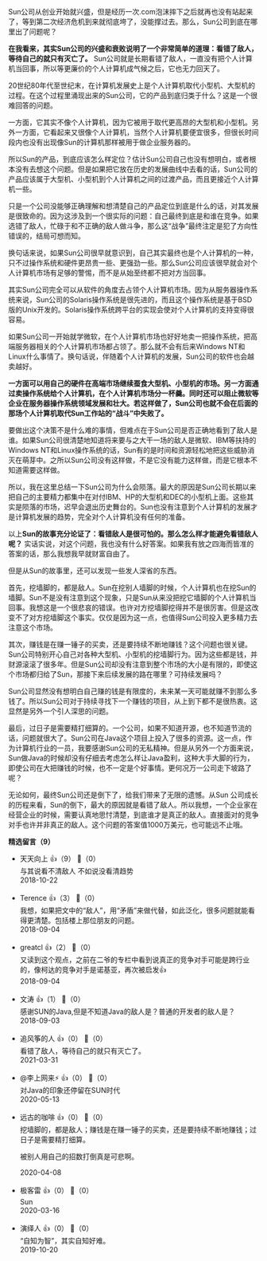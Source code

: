 Sun公司从创业开始就兴盛，但是经历一次.com泡沫摔下之后就再也没有站起来了，等到第二次经济危机到来就彻底垮了，没能撑过去。那么，Sun公司到底在哪里出了问题呢？

**在我看来，其实Sun公司的兴盛和衰败说明了一个非常简单的道理：看错了敌人，等待自己的就只有灭亡了。** Sun公司就是长期看错了敌人，一直没有把个人计算机当回事，所以等更廉价的个人计算机成气候之后，它也无力回天了。

20世纪80年代至世纪末，在计算机发展史上是个人计算机取代小型机、大型机的过程。在这个过程里涌现出来的Sun公司，它的产品到底归类于什么？这是一个很难回答的问题。

一方面，它其实不像个人计算机，因为它被用于取代更高昂的大型机和小型机。另外一方面，它看起来又很像个人计算机，当然个人计算机要便宜很多，但很长时间段内也没有出现像Sun的计算机那样被用于做企业服务器的。

所以Sun的产品，到底应该怎么样定位？估计Sun公司自己也没有想明白，或者根本没有去想这个问题。但是如果把它放在历史的发展曲线中去看的话，Sun公司的产品应该属于大型机、小型机到个人计算机之间的过渡产品，而且更接近个人计算机一些。

只是一个公司没能够正确理解和想清楚自己的产品定位到底是什么的话，对其发展是很致命的。因为这涉及到一个很实际的问题：自己最终到底是和谁在竞争。如果选错了敌人，忙碌于和不正确的敌人做斗争，那么这“战争”最终注定是犯了方向性错误的，结局可想而知。

换句话来说，如果Sun公司很早就意识到，自己其实最终也是个人计算机的一种，只不过操作系统和硬件更昂贵一些、更强劲一些。那么Sun公司应该很早就会对个人计算机市场有足够的警惕，而不是从始至终都不把对方当回事。

其实Sun公司完全可以从软件的角度去占领个人计算机市场。因为从服务器操作系统来说，Sun公司的Solaris操作系统是很先进的，而且这个操作系统是基于BSD版的Unix开发的。Solaris操作系统跨平台的实现会使对个人计算机的支持变得很容易。

如果Sun公司一开始就学微软，在个人计算机市场也好好地卖一把操作系统，把高端服务器相关的个人计算机市场都占领了。那么就不会有后来Windows NT和Linux什么事情了。换句话说，伴随着个人计算机的发展，Sun公司的软件也会越卖越好。

**一方面可以用自己的硬件在高端市场继续蚕食大型机、小型机的市场。另一方面通过卖操作系统给个人计算机，在个人计算机市场分一杯羹。同时还可以阻止微软等企业在服务器操作系统领域发展和壮大。若这样做了，Sun公司也就不会在后面的那场个人计算机取代Sun工作站的“战斗”中失败了。**

要做出这个决策不是什么难的事情，但难点在于Sun公司是否正确地看到了敌人是谁。如果Sun公司很清楚地知道将来要与之大干一场的敌人是微软、IBM等扶持的Windows NT和Linux操作系统的话，Sun有的是时间和资源轻松地把这些威胁消灭在萌芽中。之所以Sun公司没有这样做，不是它没有能力这样做，而是它根本不知道需要这样做。

所以，我在这里总结一下Sun公司为什么会陨落。最大的原因是Sun公司长期以来把自己的主要精力都集中在对付IBM、HP的大型机和DEC的小型机上面。这些其实是陨落的市场，迟早会退出历史舞台的。Sun也没有注意到个人计算机的发展才是计算机发展的趋势，完全对个人计算机没有任何的准备。

以上**Sun的故事充分论证了：看错敌人是很可怕的。那么怎么样才能避免看错敌人呢？** 实话实说，对这个问题，我也没有什么好答案。如果我有放之四海而皆准的答案的话，那么我想我早就财富自由了。

但是从Sun的故事里，还可以发现一些发人深省的东西。

首先，挖墙脚的，都是敌人。Sun在挖别人墙脚的时候，个人计算机也在挖Sun的墙脚。Sun不是没有注意到这个现象，只是Sun从来没把挖它墙脚的个人计算机当回事。我想这是一个很悲哀的错误。也许对方挖墙脚挖得并不是很厉害。但是这改变不了对方挖墙脚这个事实。仅仅是因为这一点，也值得Sun公司投入更多精力去注意这个市场。

其次，赚钱是在赚一锤子的买卖，还是要持续不断地赚钱？这个问题也很关键。Sun公司特别开心自己对各种大型机、小型机的挖墙脚行为。因为这些都是钱，并财源滚滚了很多年。但是Sun公司却没有注意到整个市场的大小是有限的，即使这个市场都归给了Sun，那接下来后续发展的路在哪里？可持续发展吗？

Sun公司显然没有想明白自己赚的钱是有限度的，未来某一天可能就赚不到那么多钱了。所以Sun公司对于持续寻找下一个赚钱的项目，从上到下都不是很热衷。这显然是另外一个引人深思的问题。

最后，过日子是需要精打细算的。一个公司，如果不知道开源，也不知道节流的话，问题就很大了。Sun公司在Java这个项目上投入了很多的资源。这一点，作为计算机行业的一员，我要感谢Sun公司的无私精神。但是从另外一个方面来说，Sun做Java的时候却没有仔细去考虑怎么样让Java盈利，这种大手大脚的行为，即使公司在大把赚钱的时候，也不一定是个好事情。更何况万一公司走下坡路了呢？

无论如何，最终Sun公司还是倒下了，给我们带来了无限的遗憾。从Sun 公司成长的历程来看，Sun的倒下，最大的原因就是看错了敌人。所以我想，一个企业家在经营企业的时候，需要认真地思忖清楚，到底谁才是真正的敌人。直接面对的竞争对手也许并非真正的敌人。这个问题的答案值1000万美元，也可能远不止哦。
<div><strong>精选留言（9）</strong></div><ul>
<li><span>天天向上</span> 👍（9） 💬（0）<div>与其说看不清敌人 不如说没看清趋势</div>2018-10-22</li><br/><li><span>Terence</span> 👍（3） 💬（0）<div>我想，如果把文中的“敌人”，用“矛盾”来做代替，如此泛化，很多问题就能看得更清楚。包括楼上那位朋友的问题。</div>2018-09-04</li><br/><li><span>greatcl</span> 👍（2） 💬（0）<div>又读到这个观点，之前在二爷的专栏中看到说真正的竞争对手可能是跨行业的，像柯达的竞争对手是诺基亚，再次被启发👍</div>2018-09-04</li><br/><li><span>文涛</span> 👍（1） 💬（0）<div>感谢SUN的Java,但是不知道Java的敌人是？普通的开发者的敌人是？</div>2018-09-03</li><br/><li><span>追风筝的人</span> 👍（0） 💬（0）<div>看错了敌人，等待自己的就只有灭亡了。</div>2021-03-31</li><br/><li><span>@李上网来⚡</span> 👍（0） 💬（0）<div>对Java的印象还停留在SUN时代</div>2020-05-13</li><br/><li><span>远古的咖啡</span> 👍（0） 💬（0）<div>挖墙脚的，都是敌人；赚钱是在赚一锤子的买卖，还是要持续不断地赚钱；过日子是需要精打细算。

被别人用自己的招数打倒真是可悲啊。</div>2020-04-08</li><br/><li><span>极客雷</span> 👍（0） 💬（0）<div>Sun</div>2020-03-16</li><br/><li><span>演绎人</span> 👍（0） 💬（0）<div>“自知为智”，其实自知好难。</div>2019-10-20</li><br/>
</ul>